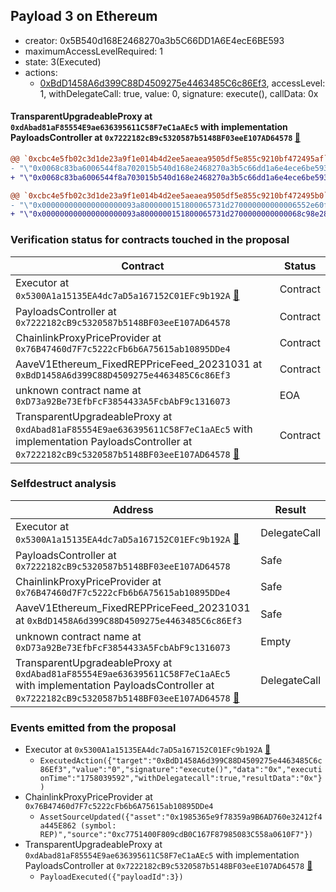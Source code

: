 ## Payload 3 on Ethereum

- creator: 0x5B540d168E2468270a3b5C66DD1A6E4ecE6BE593
- maximumAccessLevelRequired: 1
- state: 3(Executed)
- actions:
  - [0xBdD1458A6d399C88D4509275e4463485C6c86Ef3](https://etherscan.io/tx/0xBdD1458A6d399C88D4509275e4463485C6c86Ef3), accessLevel: 1, withDelegateCall: true, value: 0, signature: execute(), callData: 0x

#### TransparentUpgradeableProxy at `0xdAbad81aF85554E9ae636395611C58F7eC1aAEc5` with implementation PayloadsController at `0x7222182cB9c5320587b5148BF03eeE107AD64578` [:ghost:](https://github.com/bgd-labs/aave-address-book  "GovernanceV3Ethereum.PAYLOADS_CONTROLLER")

```diff
@@ `0xcbc4e5fb02c3d1de23a9f1e014b4d2ee5aeaea9505df5e855c9210bf472495af` raw  @@
- "\"0x0068c83ba6006544f8a702015b540d168e2468270a3b5c66dd1a6e4ece6be593\""
+ "\"0x0068c83ba6006544f8a703015b540d168e2468270a3b5c66dd1a6e4ece6be593\""

@@ `0xcbc4e5fb02c3d1de23a9f1e014b4d2ee5aeaea9505df5e855c9210bf472495b0` raw  @@
- "\"0x000000000000000000093a8000000151800065731d270000000000006552e60f\""
+ "\"0x000000000000000000093a8000000151800065731d2700000000000068c98e28\""

```
### Verification status for contracts touched in the proposal

| Contract | Status |
|---------|------------|
| Executor at `0x5300A1a15135EA4dc7aD5a167152C01EFc9b192A` [:ghost:](https://github.com/bgd-labs/aave-address-book  "AaveV2Ethereum.POOL_ADMIN") | Contract |
| PayloadsController at `0x7222182cB9c5320587b5148BF03eeE107AD64578` | Contract |
| ChainlinkProxyPriceProvider at `0x76B47460d7F7c5222cFb6b6A75615ab10895DDe4` | Contract |
| AaveV1Ethereum_FixedREPPriceFeed_20231031 at `0xBdD1458A6d399C88D4509275e4463485C6c86Ef3` | Contract |
| unknown contract name at `0xD73a92Be73EfbFcF3854433A5FcbAbF9c1316073` | EOA |
| TransparentUpgradeableProxy at `0xdAbad81aF85554E9ae636395611C58F7eC1aAEc5` with implementation PayloadsController at `0x7222182cB9c5320587b5148BF03eeE107AD64578` [:ghost:](https://github.com/bgd-labs/aave-address-book  "GovernanceV3Ethereum.PAYLOADS_CONTROLLER") | Contract |

### Selfdestruct analysis

| Address | Result |
|---------|------------|
| Executor at `0x5300A1a15135EA4dc7aD5a167152C01EFc9b192A` [:ghost:](https://github.com/bgd-labs/aave-address-book  "AaveV2Ethereum.POOL_ADMIN") | DelegateCall |
| PayloadsController at `0x7222182cB9c5320587b5148BF03eeE107AD64578` | Safe |
| ChainlinkProxyPriceProvider at `0x76B47460d7F7c5222cFb6b6A75615ab10895DDe4` | Safe |
| AaveV1Ethereum_FixedREPPriceFeed_20231031 at `0xBdD1458A6d399C88D4509275e4463485C6c86Ef3` | Safe |
| unknown contract name at `0xD73a92Be73EfbFcF3854433A5FcbAbF9c1316073` | Empty |
| TransparentUpgradeableProxy at `0xdAbad81aF85554E9ae636395611C58F7eC1aAEc5` with implementation PayloadsController at `0x7222182cB9c5320587b5148BF03eeE107AD64578` [:ghost:](https://github.com/bgd-labs/aave-address-book  "GovernanceV3Ethereum.PAYLOADS_CONTROLLER") | DelegateCall |

### Events emitted from the proposal

- Executor at `0x5300A1a15135EA4dc7aD5a167152C01EFc9b192A` [:ghost:](https://github.com/bgd-labs/aave-address-book  "AaveV2Ethereum.POOL_ADMIN")
  - `ExecutedAction({"target":"0xBdD1458A6d399C88D4509275e4463485C6c86Ef3","value":"0","signature":"execute()","data":"0x","executionTime":"1758039592","withDelegatecall":true,"resultData":"0x"})`
- ChainlinkProxyPriceProvider at `0x76B47460d7F7c5222cFb6b6A75615ab10895DDe4`
  - `AssetSourceUpdated({"asset":"0x1985365e9f78359a9B6AD760e32412f4a445E862 (symbol: REP)","source":"0xc7751400F809cdB0C167F87985083C558a0610F7"})`
- TransparentUpgradeableProxy at `0xdAbad81aF85554E9ae636395611C58F7eC1aAEc5` with implementation PayloadsController at `0x7222182cB9c5320587b5148BF03eeE107AD64578` [:ghost:](https://github.com/bgd-labs/aave-address-book  "GovernanceV3Ethereum.PAYLOADS_CONTROLLER")
  - `PayloadExecuted({"payloadId":3})`

